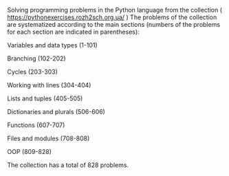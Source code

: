 Solving programming problems in the Python language from the collection
( https://pythonexercises.rozh2sch.org.ua/ )
The problems of the collection are systematized according to the main sections (numbers of the problems for each section are indicated in parentheses):

Variables and data types (1-101)

Branching (102-202)

Cycles (203-303)

Working with lines (304-404)

Lists and tuples (405-505)

Dictionaries and plurals (506-606)

Functions (607-707)

Files and modules (708-808)

OOP (809-828)

The collection has a total of 828 problems.
